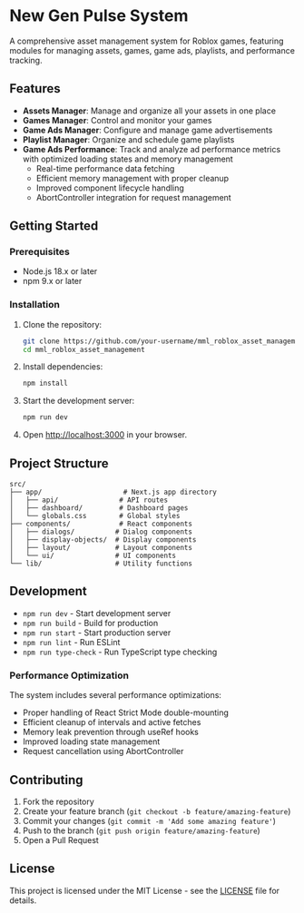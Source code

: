 # New Gen Pulse System

A comprehensive asset management system for Roblox games, featuring modules for managing assets, games, game ads, playlists, and performance tracking.

## Features

- **Assets Manager**: Manage and organize all your assets in one place
- **Games Manager**: Control and monitor your games
- **Game Ads Manager**: Configure and manage game advertisements
- **Playlist Manager**: Organize and schedule game playlists
- **Game Ads Performance**: Track and analyze ad performance metrics with optimized loading states and memory management
  - Real-time performance data fetching
  - Efficient memory management with proper cleanup
  - Improved component lifecycle handling
  - AbortController integration for request management

## Getting Started

### Prerequisites

- Node.js 18.x or later
- npm 9.x or later

### Installation

1. Clone the repository:
   ```bash
   git clone https://github.com/your-username/mml_roblox_asset_management.git
   cd mml_roblox_asset_management
   ```

2. Install dependencies:
   ```bash
   npm install
   ```

3. Start the development server:
   ```bash
   npm run dev
   ```

4. Open [http://localhost:3000](http://localhost:3000) in your browser.

## Project Structure

```
src/
├── app/                    # Next.js app directory
│   ├── api/               # API routes
│   ├── dashboard/         # Dashboard pages
│   └── globals.css        # Global styles
├── components/            # React components
│   ├── dialogs/          # Dialog components
│   ├── display-objects/  # Display components
│   ├── layout/           # Layout components
│   └── ui/               # UI components
└── lib/                  # Utility functions
```

## Development

- `npm run dev` - Start development server
- `npm run build` - Build for production
- `npm run start` - Start production server
- `npm run lint` - Run ESLint
- `npm run type-check` - Run TypeScript type checking

### Performance Optimization

The system includes several performance optimizations:
- Proper handling of React Strict Mode double-mounting
- Efficient cleanup of intervals and active fetches
- Memory leak prevention through useRef hooks
- Improved loading state management
- Request cancellation using AbortController

## Contributing

1. Fork the repository
2. Create your feature branch (`git checkout -b feature/amazing-feature`)
3. Commit your changes (`git commit -m 'Add some amazing feature'`)
4. Push to the branch (`git push origin feature/amazing-feature`)
5. Open a Pull Request

## License

This project is licensed under the MIT License - see the [LICENSE](LICENSE) file for details.
